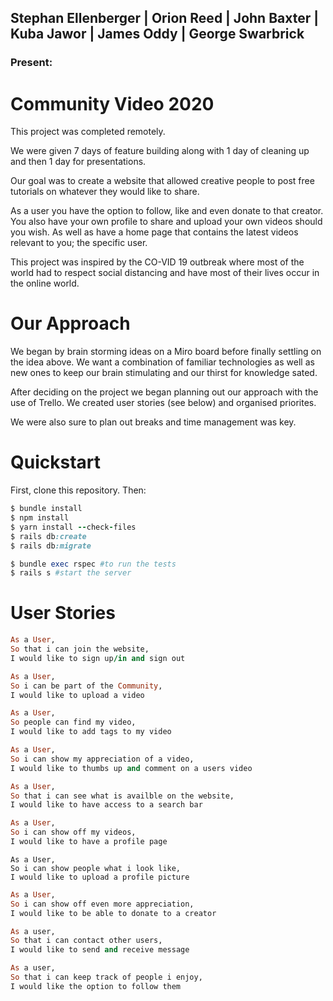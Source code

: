 ## Stephan Ellenberger | Orion Reed | John Baxter | Kuba Jawor | James Oddy | George Swarbrick
### Present:
# Community Video 2020

This project was completed remotely.

We were given 7 days of feature building along with 1 day of cleaning up and then 1 day for presentations.

Our goal was to create a website that allowed creative people to post free tutorials on whatever they would like to share.

As a user you have the option to follow, like and even donate to that creator. You also have your own profile to share and upload your own videos should you wish. As well as have a home page that contains the latest videos relevant to you; the specific user.

This project was inspired by the CO-VID 19 outbreak where most of the world had to respect social distancing and have most of their lives occur in the online world.

# Our Approach

We began by brain storming ideas on a Miro board before finally settling on the idea above. We want a combination of familiar technologies as well as new ones to keep our brain stimulating and our thirst for knowledge sated. 

After deciding on the project we began planning out our approach with the use of Trello. We created user stories (see below) and organised priorites.

We were also sure to plan out breaks and time management was key.

# Quickstart

First, clone this repository. Then:

```ruby
$ bundle install
$ npm install
$ yarn install --check-files
$ rails db:create
$ rails db:migrate

$ bundle exec rspec #to run the tests
$ rails s #start the server
```

# User Stories

```ruby
As a User,
So that i can join the website,
I would like to sign up/in and sign out
```
```ruby
As a User,
So i can be part of the Community,
I would like to upload a video
```
```ruby
As a User,
So people can find my video,
I would like to add tags to my video
```
```ruby
As a User,
So i can show my appreciation of a video,
I would like to thumbs up and comment on a users video
```
```ruby
As a User,
So that i can see what is availble on the website,
I would like to have access to a search bar
```
```ruby
As a User,
So i can show off my videos,
I would like to have a profile page
```
```ruby,
As a User,
So i can show people what i look like,
I would like to upload a profile picture
```
```ruby
As a User,
So i can show off even more appreciation,
I would like to be able to donate to a creator
```
```ruby
As a user,
So that i can contact other users,
I would like to send and receive message
```
```ruby
As a user,
So that i can keep track of people i enjoy,
I would like the option to follow them
```
